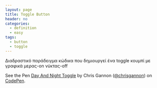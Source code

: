 ```yaml
---
layout: page
title: Toggle Button
header: no
categories:
  - definition
  - easy
tags:
  - button
  - toggle
---
```


Διαδραστικό παράδειγμα κώδικα που δημιουργεί ένα toggle κουμπί με γραφικά μερας-on νύκτας-off 

<p data-height="265" data-theme-id="0" data-slug-hash="eezVOJ" data-default-tab="html,result" data-user="chrisgannon" data-embed-version="2" data-pen-title="Day And Night Toggle" class="codepen">See the Pen <a href="https://codepen.io/chrisgannon/pen/eezVOJ/">Day And Night Toggle</a> by Chris Gannon (<a href="https://codepen.io/chrisgannon">@chrisgannon</a>) on <a href="https://codepen.io">CodePen</a>.</p>
<script async src="https://production-assets.codepen.io/assets/embed/ei.js"></script>